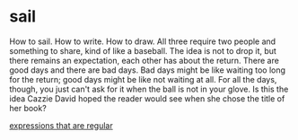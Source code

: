 # sail

How to sail. How to write. How to draw. All three require two people and something to share, kind of like a baseball. The idea is not to drop it, but there remains an expectation, each other has about the return. There are good days and there are bad days. Bad days might be like waiting too long for the return; good days might be like not waiting at all. For all the days, though, you just can't ask for it when the ball is not in your glove. Is this the idea Cazzie David hoped the reader would see when she chose the title of her book?

[expressions that are regular](silicon-beach/regular-expression.md)
